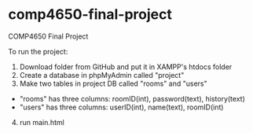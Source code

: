 # comp4650-final-project
COMP4650 Final Project

To run the project:

1. Download folder from GitHub and put it in XAMPP's htdocs folder
2. Create a database in phpMyAdmin called "project"
3. Make two tables in project DB called "rooms" and "users"
  * "rooms" has three columns: roomID(int), password(text), history(text)
  * "users" has three columns: userID(int), name(text), roomID(int)
4. run main.html

